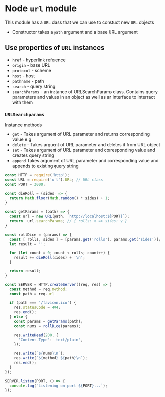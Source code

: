 # Node `url` module #
This module has a `URL` class that we can use to constuct new `URL` objects
- Constructor takes a `path` argument and a base URL argument
## Use properties of `URL` instances ##
- `href` - hyperlink reference
- `origin` - base URL
- `protocol` - scheme
- `host` - host
- `pathname` - path
- `search` - query string
- `searchParams` - an instance of URLSearchParams class. Contains query parameters and values in an object as well as an interface to interract with them

### `URLSearchparams` ###
Instance methods
- `get` - Takes argument of URL parameter and returns corresponding value e.g
- `delete` - Takes arguent of URL parameter and deletes it from URL object
- `set` - Takes argument of URL parameter and corresponding value and creates query string
- `append` Takes argument of URL parameter and corresponding value and appends to existing query string

```javascript
const HTTP = require('http');
const URL = require('url').URL; // URL class
const PORT = 3000;

const dieRoll = (sides) => {
  return Math.floor(Math.random() * sides) + 1;
}

const getParams = (path) => {
  const url = new URL(path, `http://localhost:${PORT}`);
  return  url.searchParams; // { rolls: x => sides: y }
}

const rollDice = (params) => {
  const [ rolls, sides ] = [params.get('rolls'), params.get('sides')];
  let result = '';

  for (let count = 0; count < rolls; count++) {
    result += dieRoll(sides) + '\n';
  }

  return result;
}

const SERVER = HTTP.createServer((req, res) => {
  const method = req.method;
  const path = req.url;

  if (path === '/favicon.ico') {
    res.statusCode = 404;
    res.end();
  } else {
    const params = getParams(path);
    const nums = rollDice(params);

    res.writeHead(200, {
      'Content-Type': 'text/plain',
    });

    res.write(`${nums}\n`);
    res.write(`${method} ${path}\n`);
    res.end();
  }
});

SERVER.listen(PORT, () => {
  console.log(`Listening on port ${PORT}...`);
});
```
